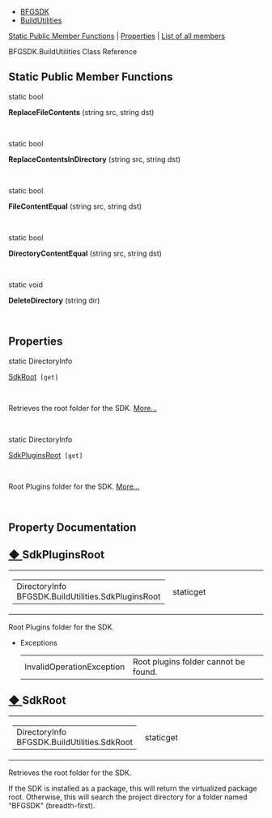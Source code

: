   - [BFGSDK](namespace_b_f_g_s_d_k.html)
  - [BuildUtilities](class_b_f_g_s_d_k_1_1_build_utilities.html)

[Static Public Member Functions](#pub-static-methods) |
[Properties](#properties) | [List of all
members](class_b_f_g_s_d_k_1_1_build_utilities-members.html)

BFGSDK.BuildUtilities Class Reference

##  Static Public Member Functions

static bool 

**ReplaceFileContents** (string src, string dst)

 

static bool 

**ReplaceContentsInDirectory** (string src, string dst)

 

static bool 

**FileContentEqual** (string src, string dst)

 

static bool 

**DirectoryContentEqual** (string src, string dst)

 

static void 

**DeleteDirectory** (string dir)

 

##  Properties

static DirectoryInfo 

[SdkRoot](class_b_f_g_s_d_k_1_1_build_utilities.html#adc63f07748b7b95d09f3c7f3afd73149)` 
[get] `

 

Retrieves the root folder for the SDK.
[More...](class_b_f_g_s_d_k_1_1_build_utilities.html#adc63f07748b7b95d09f3c7f3afd73149)  

 

static DirectoryInfo 

[SdkPluginsRoot](class_b_f_g_s_d_k_1_1_build_utilities.html#a3be239078826b9b88a30ebf0453af6ed)` 
[get] `

 

Root Plugins folder for the SDK.
[More...](class_b_f_g_s_d_k_1_1_build_utilities.html#a3be239078826b9b88a30ebf0453af6ed)  

 

## Property Documentation

## [◆ ](#a3be239078826b9b88a30ebf0453af6ed)SdkPluginsRoot

<table>
<colgroup>
<col style="width: 50%" />
<col style="width: 50%" />
</colgroup>
<tbody>
<tr class="odd">
<td><table>
<tbody>
<tr class="odd">
<td>DirectoryInfo BFGSDK.BuildUtilities.SdkPluginsRoot</td>
</tr>
</tbody>
</table></td>
<td><span class="mlabels"><span class="mlabel">static</span><span class="mlabel">get</span></span></td>
</tr>
</tbody>
</table>

Root Plugins folder for the SDK.

  - Exceptions
    
    |                           |                                      |
    | ------------------------- | ------------------------------------ |
    | InvalidOperationException | Root plugins folder cannot be found. |
    

## [◆ ](#adc63f07748b7b95d09f3c7f3afd73149)SdkRoot

<table>
<colgroup>
<col style="width: 50%" />
<col style="width: 50%" />
</colgroup>
<tbody>
<tr class="odd">
<td><table>
<tbody>
<tr class="odd">
<td>DirectoryInfo BFGSDK.BuildUtilities.SdkRoot</td>
</tr>
</tbody>
</table></td>
<td><span class="mlabels"><span class="mlabel">static</span><span class="mlabel">get</span></span></td>
</tr>
</tbody>
</table>

Retrieves the root folder for the SDK.

If the SDK is installed as a package, this will return the virtualized
package root. Otherwise, this will search the project directory for a
folder named "BFGSDK" (breadth-first).
